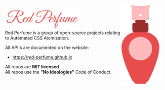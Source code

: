 <img src="https://raw.githubusercontent.com/red-perfume/.github/main/profile/logo.svg" align="right" height="265" alt="Red Perfume logo">
          
<p>
<img src="https://raw.githubusercontent.com/red-perfume/.github/main/profile/rp-lettering.png" width="240" alt="Red Perfume"><br>
Red Perfume is a group of open-source projects relating to Automated CSS Atomization.
</p>

All API's are documented on the website:

* https://red-perfume.github.io

<p>
All repos are <strong>MIT licensed</strong>.<br>
All repos use the <strong>"No Ideologies"</strong> Code of Conduct.
</p>

